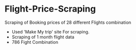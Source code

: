 # Flight-Price-Scraping
Scraping of Booking prices of 28 different Flights combination  

* Used 'Make My trip' site For scraping.<br>
* Scraping of 1 month flight data
* 786 Fight Combination 
